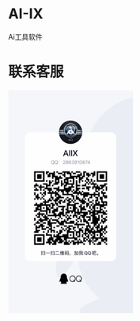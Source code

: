 # AI-IX
Ai工具软件
# 联系客服
<img decoding="async" src="https://github.com/ZClee128/AI-IX/blob/main/IMG_6809.JPG" width="50%">
